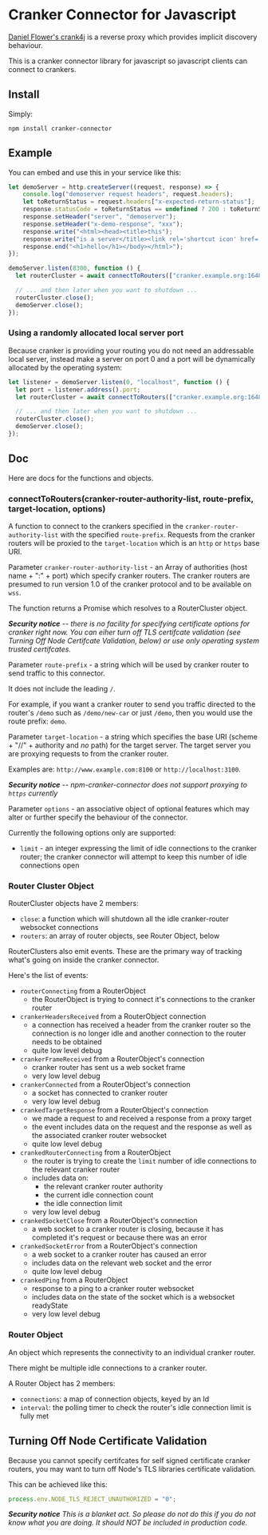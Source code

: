 # Cranker Connector for Javascript

[Daniel Flower's crank4j](https://github.com/danielflower/crank4j) is
a reverse proxy which provides implicit discovery behaviour.

This is a cranker connector library for javascript so javascript
clients can connect to crankers.

## Install

Simply:

```
npm install cranker-connector
```

## Example

You can embed and use this in your service like this:

```javascript
let demoServer = http.createServer((request, response) => {
    console.log("demoserver request headers", request.headers);
    let toReturnStatus = request.headers["x-expected-return-status"];
    response.statusCode = toReturnStatus == undefined ? 200 : toReturnStatus;
    response.setHeader("server", "demoserver");
    response.setHeader("x-demo-response", "xxx");
    response.write("<html><head><title>this");
    response.write("is a server</title><link rel='shortcut icon' href='data:image/x-icon;,' type='image/x-icon'></head><body>");
    response.end("<h1>hello</h1></body></html>");
});

demoServer.listen(8300, function () {
  let routerCluster = await connectToRouters(["cranker.example.org:16489"], "demo", "http://localhost:8300");

  // ... and then later when you want to shutdown ...
  routerCluster.close();
  demoServer.close();
});
```

### Using a randomly allocated local server port

Because cranker is providing your routing you do not need an
addressable local server, instead make a server on port 0 and a port
will be dynamically allocated by the operating system:

```javascript
let listener = demoServer.listen(0, "localhost", function () {
  let port = listener.address().port;
  let routerCluster = await connectToRouters(["cranker.example.org:16489"], "demo", "http://localhost:" + port);

  // ... and then later when you want to shutdown ...
  routerCluster.close();
  demoServer.close();
});
```

## Doc

Here are docs for the functions and objects.

### connectToRouters(cranker-router-authority-list, route-prefix, target-location, options)

A function to connect to the crankers specified in the
`cranker-router-authority-list` with the specified
`route-prefix`. Requests from the cranker routers will be proxied to
the `target-location` which is an `http` or `https` base URI.

Parameter `cranker-router-authority-list` - an Array of authorities (host name +
":" + port) which specify cranker routers. The cranker routers are
presumed to run version 1.0 of the cranker protocol and to be
available on `wss`.

The function returns a Promise which resolves to a RouterCluster
object. 

***Security notice** -- there is no facility for specifying
certificate options for cranker right now. You can eiher turn off TLS
certifcate validation (see Turning Off Node Certifcate Validation,
below) or use only operating system trusted certifcates.*

Parameter `route-prefix` - a string which will be used by cranker router to send
traffic to this connector.

It does not include the leading `/`.

For example, if you want a cranker router to send you traffic directed
to the router's `/demo` such as `/demo/new-car` or just `/demo`, then
you would use the route prefix: `demo`.


Parameter `target-location` - a string which specifies the base URI (scheme +
"//" + authority and *no* path) for the target server. The target
server you are proxying requests to from the cranker router.

Examples are: `http://www.example.com:8100` or `http://localhost:3100`.

***Security notice** -- npm-cranker-connector does not support proxying
to `https` currently*


Parameter `options` - an associative object of optional features which
may alter or further specify the behaviour of the connector.

Currently the following options only are supported:

* `limit` - an integer expressing the limit of idle connections to the
  cranker router; the cranker connector will attempt to keep this
  number of idle connections open


### Router Cluster Object

RouterCluster objects have 2 members:

* `close`: a function which will shutdown all the idle cranker-router websocket connections
* `routers`: an array of router objects, see Router Object, below

RouterClusters also emit events. These are the primary way of tracking
what's going on inside the cranker connector.

Here's the list of events:

* `routerConnecting` from a RouterObject
  * the RouterObject is trying to connect it's connections to the cranker router
* `crankerHeadersReceived` from a RouterObject connection
  * a connection has received a header from the cranker router so the
   connection is no longer idle and another connection to the router
   needs to be obtained
  * quite low level debug
* `crankerFrameReceived` from a RouterObject's connection
  * cranker router has sent us a web socket frame
  * very low level debug
* `crankerConnected` from a RouterObject's connection
  * a socket has connected to cranker router
  * very low level debug
* `crankedTargetResponse` from a RouterObject's connection
  * we made a request to and received a response from a proxy target
  * the event includes data on the request and the response as well as
    the associated cranker router websocket
  * quite low level debug
* `crankedRouterConnecting` from a RouterObject
  * the router is trying to create the `limit` number of idle
    connections to the relevant cranker router
  * includes data on:
    * the relevant cranker router authority
    * the current idle connection count
    * the idle connection limit
  * very low level debug
* `crankedSocketClose` from a RouterObject's connection
  * a web socket to a cranker router is closing, because it has
    completed it's request or because there was an error
* `crankedSocketError` from a RouterObject's connection
  * a web socket to a cranker router has caused an error
  * includes data on the relevant web socket and the error
  * quite low level debug
* `crankedPing` from a RouterObject
  * response to a ping to a cranker router websocket
  * includes data on the state of the socket which is a websocket readyState
  * very low level debug

### Router Object

An object which represents the connectivity to an individual cranker
router. 

There might be multiple idle connections to a cranker router.

A Router Object has 2 members:

* `connections`: a map of connection objects, keyed by an Id
* `interval`: the polling timer to check the router's idle connection limit is fully met


## Turning Off Node Certificate Validation

Because you cannot specify certifcates for self signed certificate
cranker routers, you may want to turn off Node's TLS libraries
certificate validation.

This can be achieved like this:

```javascript
process.env.NODE_TLS_REJECT_UNAUTHORIZED = "0";
```

***Security notice** This is a blanket act. So please do not do this if
you do not know what you are doing. It should NOT be included in
production code.*
